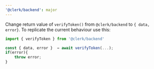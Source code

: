 ```yaml
---
'@clerk/backend': major
---
```


Change return value of `verifyToken()` from `@clerk/backend` to `{ data, error}`.
To replicate the current behaviour use this:
```typescript
import { verifyToken } from '@clerk/backend'

const { data, error }  = await verifyToken(...);
if(error){
    throw error;
}
```